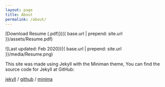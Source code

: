 ```yaml
---
layout: page
title: About
permalink: /about/
---
```


[Download Resume (.pdf)]({{ base.url | prepend: site.url }}/assets/Resume.pdf)

![Last updated: Feb 2020]({{ base.url | prepend: site.url }}/media/Resume.png)

This site was made using Jekyll with the Miniman theme, You can find the source code for Jekyll at GitHub:

[jekyll](https://github.com/jekyll) /
[github](https://github.com/jekyll/jekyll) /
[minima](https://github.com/jekyll/minima)

